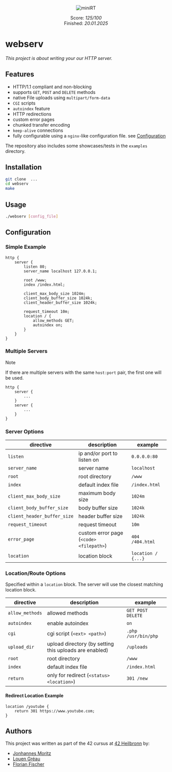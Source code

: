 <p align="center">
  <img src="https://github.com/ayogun/42-project-badges/blob/main/badges/webservm.png?raw=true" alt="miniRT"/>
</p>

<p align="center">
  Score: <i>125/100</i><br>
  Finished: <i>20.01.2025</i>
</p>
 
# webserv

_This project is about writing your our HTTP server._

## Features

- HTTP/1.1 compliant and non-blocking
- supports `GET`, `POST` and `DELETE` methods
- native File uploads using `multipart/form-data`
- `CGI` scripts
- `autoindex` feature
- HTTP redirections
- custom error pages
- chunked transfer encoding
- `keep-alive` connections
- fully configurable using a `nginx`-like configuration file. see [Configuration](#configuration)

The repository also includes some showcases/tests in the `examples` directory.

## Installation

```bash
git clone  ...
cd webserv
make
```

## Usage

```bash
./webserv [config_file]
```

## Configuration

### Simple Example

```nginx
http {
    server {
        listen 80;
        server_name localhost 127.0.0.1;

        root /www;
        index /index.html;

        client_max_body_size 1024m;
        client_body_buffer_size 1024k;
        client_header_buffer_size 1024k;

        request_timeout 10m;
        location / {
            allow_methods GET;
            autoindex on;
        }
    }
}
```

### Multiple Servers

> [!NOTE]
> If there are multiple servers with the same `host:port` pair, the first one will be used.

```nginx
http {
	server {
		...
	}
	server {
		...
	}
}
```

### Server Options

| directive                   | description                             | example            |
| --------------------------- | --------------------------------------- | ------------------ |
| `listen`                    | ip and/or port to listen on             | `0.0.0.0:80`       |
| `server_name`               | server name                             | `localhost`        |
| `root`                      | root directory                          | `/www`             |
| `index`                     | default index file                      | `/index.html`      |
| `client_max_body_size`      | maximum body size                       | `1024m`            |
| `client_body_buffer_size`   | body buffer size                        | `1024k`            |
| `client_header_buffer_size` | header buffer size                      | `1024k`            |
| `request_timeout`           | request timeout                         | `10m`              |
| `error_page`                | custom error page (`<code> <filepath>`) | `404 /404.html`    |
| `location`                  | location block                          | `location / {...}` |

### Location/Route Options

Specified within a `location` block. The server will use the closest matching location block.

| directive       | description                                            | example             |
| --------------- | ------------------------------------------------------ | ------------------- |
| `allow_methods` | allowed methods                                        | `GET POST DELETE`   |
| `autoindex`     | enable autoindex                                       | `on`                |
| `cgi`           | cgi script (`<ext> <path>`)                            | `.php /usr/bin/php` |
| `upload_dir`    | upload directory (by setting this uploads are enabled) | `/uploads`          |
| `root`          | root directory                                         | `/www`              |
| `index`         | default index file                                     | `/index.html`       |
| `return`        | only for redirect (`<status> <location>`)              | `301 /new`          |

#### Redirect Location Example

```nginx
location /youtube {
	return 301 https://www.youtube.com;
}
```

## Authors

This project was written as part of the 42 cursus at [42 Heilbronn](https://www.42heilbronn.de/) by:

- [Jonhannes Moritz](https://github.com/jojomo96)
- [Louen Gréau](https://github.com/GREAULouen)
- [Florian Fischer](https://github.com/flomero)

